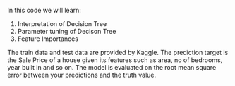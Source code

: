 In this code we will learn:

1. Interpretation of Decision Tree
2. Parameter tuning of Decison Tree
3. Feature Importances

The train data and test data are provided by Kaggle. The prediction target is the Sale Price of a house given its features such as area, no of bedrooms, year built in and so on. 
The model is evaluated on the root mean square error between your predictions and the truth value.
